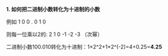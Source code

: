 **1. 如何把二进制小数转化为十进制的小数**

例如           1  0  0  .  0  1  0

则每一位乘以2的:   2  1  0   -1 -2 -3  （次幂）

二进制小数100.010转化为十进制：1×2^2+1×2^(-2)=4+0.25=**4.25**


